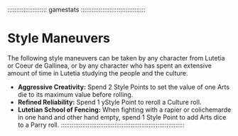 :::::::::::::::::::::: gamestats ::::::::::::::::::::::::::::::::::::
# Style Maneuvers

The following style maneuvers can be taken by any character from Lutetia or Coeur de Gallinea,
or by any character who has spent an extensive amount of
time in Lutetia studying the people and the culture.

- **Aggressive Creativity:** Spend 2 Style Points to set the value of one Arts die to its maximum value before rolling.
- **Refined Reliability:** Spend 1 yStyle Point to reroll a Culture roll.
- **Lutetian School of Fencing:** When fighting with a rapier or colichemarde in one hand and other hand empty, spend 1 Style Point to add Arts dice to a Parry roll.
:::::::::::::::::::::::::::::::::::::::::::::::::::::::::::::::::::::
